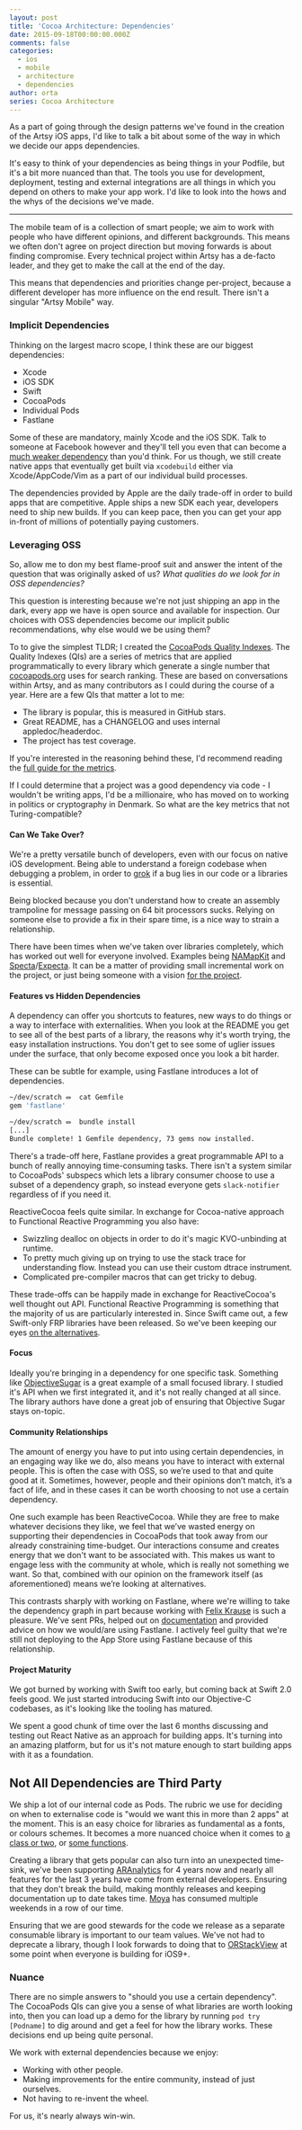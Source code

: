 ```yaml
---
layout: post
title: 'Cocoa Architecture: Dependencies'
date: 2015-09-18T00:00:00.000Z
comments: false
categories:
  - ios
  - mobile
  - architecture
  - dependencies
author: orta
series: Cocoa Architecture
---
```


As a part of going through the design patterns we've found in the creation of the Artsy iOS apps, I'd like to talk a bit about some of
the way in which we decide our apps dependencies.

It's easy to think of your dependencies as being things in your Podfile, but it's a bit more nuanced than that. The tools you use for development, deployment, testing and external integrations are all things in which you depend on others to make your app work. I'd like to look into the hows and the whys of the decisions we've made.

<!-- more -->
--------------------------------------------------------------------------------

The mobile team of is a collection of smart people; we aim to work with people who have different opinions, and different backgrounds. This means we often don't agree on project direction but moving forwards is about finding compromise. Every technical project within Artsy has a de-facto leader, and they get to make the call at the end of the day.

This means that dependencies and priorities change per-project, because a different developer has more influence on the end result. There isn't a singular "Artsy Mobile" way.

### Implicit Dependencies

Thinking on the largest macro scope, I think these are our biggest dependencies:

* Xcode
* iOS SDK
* Swift
* CocoaPods
* Individual Pods
* Fastlane

Some of these are mandatory, mainly Xcode and the iOS SDK. Talk to someone at Facebook however and they'll tell you even that can become a [much weaker dependency](http://facebook.github.io/react-native/) than you'd think. For us though, we still create native apps that eventually get built via `xcodebuild` either via Xcode/AppCode/Vim as a part of our individual build processes.

The dependencies provided by Apple are the daily trade-off in order to build apps that are competitive. Apple ships a new SDK each year, developers need to ship new builds. If you can keep pace, then you can get your app in-front of millions of potentially paying customers.

### Leveraging OSS

So, allow me to don my best flame-proof suit and answer the intent of the question that was originally asked of us? _What qualities do we look for in OSS dependencies?_

This question is interesting because we're not just shipping an app in the dark, every app we have is open source and available for inspection. Our choices with OSS dependencies become our implicit public recommendations, why else would we be using them?

To to give the simplest TLDR; I created the [CocoaPods Quality Indexes](https://guides.cocoapods.org/making/quality-indexes). The Quality Indexes (QIs) are a series of metrics that are applied programmatically to every library which generate a single number that [cocoapods.org](http://cocoapods.org) uses for search ranking. These are based on conversations within Artsy, and as many contributors as I could during the course of a year. Here are a few QIs that matter a lot to me:

* The library is popular, this is measured in GitHub stars.
* Great README, has a CHANGELOG and uses internal appledoc/headerdoc.
* The project has test coverage.

If you're interested in the reasoning behind these, I'd recommend reading the [full guide for the metrics](https://guides.cocoapods.org/making/quality-indexes).

If I could determine that a project was a good dependency via code - I wouldn't be writing apps, I'd be a millionaire, who has moved on to working in politics or cryptography in Denmark. So what are the key metrics that not Turing-compatible?

#### Can We Take Over?

We're a pretty versatile bunch of developers, even with our focus on native iOS development. Being able to understand a foreign codebase when debugging a problem, in order to [grok](http://dictionary.reference.com/browse/grok) if a bug lies in our code or a libraries is essential.

Being blocked because you don't understand how to create an assembly trampoline for message passing on 64 bit processors sucks. Relying on someone else to provide a fix in their spare time, is a nice way to strain a relationship.

There have been times when we've taken over libraries completely, which has worked out well for everyone involved. Examples being [NAMapKit](https://cocoapods.org/pods/NAMapKit) and [Specta](https://cocoapods.org/pods/Specta)/[Expecta](https://cocoapods.org/pods/Expecta). It can be a matter of providing small incremental work on the project, or just being someone with a vision [for the project](http://orta.io/rebase/oss-management/).

#### Features vs Hidden Dependencies

A dependency can offer you shortcuts to features, new ways to do things or a way to interface with externalities. When you look at the README you get to see all of the best parts of a library, the reasons why it's worth trying, the easy installation instructions. You don't get to see some of uglier issues under the surface, that only become exposed once you look a bit harder.

These can be subtle for example, using Fastlane introduces a lot of dependencies.

``` sh
~/dev/scratch ⏛  cat Gemfile
gem 'fastlane'

~/dev/scratch ⏛  bundle install
[...]
Bundle complete! 1 Gemfile dependency, 73 gems now installed.
```

There's a trade-off here, Fastlane provides a great programmable API to a bunch of really annoying time-consuming tasks. There isn't a system similar to CocoaPods' subspecs which lets a library consumer choose to use a subset of a dependency graph, so instead everyone gets `slack-notifier` regardless of if you need it.

ReactiveCocoa feels quite similar. In exchange for Cocoa-native approach to Functional Reactive Programming you also have:

* Swizzling dealloc on objects in order to do it's magic KVO-unbinding at runtime.
* To pretty much giving up on trying to use the stack trace for understanding flow. Instead you can use their custom dtrace instrument.
* Complicated pre-compiler macros that can get tricky to debug.

These trade-offs can be happily made in exchange for ReactiveCocoa's well thought out API. Functional Reactive Programming is something that the majority of us are particularly interested in. Since Swift came out, a few Swift-only FRP libraries have been released. So we've been keeping our eyes [on the alternatives](https://cocoapods.org/?q=summary%3Areactive).

#### Focus

Ideally you're bringing in a dependency for one specific task. Something like [ObjectiveSugar](https://cocoapods.org/pods/ObjectiveSugar) is a great example of a small focused library. I studied it's API when we first integrated it, and it's not really changed at all since. The library authors have done a great job of ensuring that Objective Sugar stays on-topic.

#### Community Relationships

The amount of energy you have to put into using certain dependencies, in an engaging way like we do, also means you have to interact with external people. This is often the case with OSS, so we’re used to that and quite good at it. Sometimes, however, people and their opinions don’t match, it’s a fact of life, and in these cases it can be worth choosing to not use a certain dependency.

One such example has been ReactiveCocoa. While they are free to make whatever decisions they like, we feel that we’ve wasted energy on supporting their dependencies in CocoaPods that took away from our already constraining time-budget. Our interactions consume and creates energy that we don't want to be associated with. This makes us want to engage less with the community at whole, which is really not something we want. So that, combined with our opinion on the framework itself (as aforementioned) means we’re looking at alternatives.

This contrasts sharply with working on Fastlane, where we're willing to take the dependency graph in part because working with [Felix Krause](https://krausefx.com) is such a pleasure. We've sent PRs,  helped out on [documentation](https://github.com/KrauseFx/fastlane/pull/173) and provided advice on how we would/are using Fastlane. I actively feel guilty that we're still not deploying to the App Store using Fastlane because of this relationship.

#### Project Maturity

We got burned by working with Swift too early, but coming back at Swift 2.0 feels good. We just started introducing Swift into our Objective-C codebases, as it's looking like the tooling has matured.

We spent a good chunk of time over the last 6 months discussing and testing out React Native as an approach for building apps. It's turning into an amazing platform, but for us it's not mature enough to start building apps with it as a foundation.

## Not All Dependencies are Third Party

We ship a lot of our internal code as Pods. The rubric we use for deciding on when to externalise code is "would we want this in more than 2 apps" at the moment. This is an easy choice for libraries as fundamental as a fonts, or colours schemes. It becomes a more nuanced choice when it comes to [a class or two](https://github.com/ashfurrow/Forgeries), or [some functions](https://github.com/orta/ar_dispatch).

Creating a library that gets popular can also turn into an unexpected time-sink, we've been supporting [ARAnalytics](https://cocoapods.org/pods/ARAnalytics) for 4 years now and nearly all features for the last 3 years have come from external developers. Ensuring that they don't break the build, making monthly releases and keeping documentation up to date takes time. [Moya](https://cocoapods.org/pods/Moya) has consumed multiple weekends in a row of our time.

Ensuring that we are good stewards for the code we release as a separate consumable library is important to our team values. We've not had to deprecate a library, though I look forwards to doing that to [ORStackView](https://cocoapods.org/pods/ORStackView) at some point when everyone is building for iOS9+.

### Nuance

There are no simple answers to "should you use a certain dependency". The CocoaPods QIs can give you a sense of what libraries are worth looking into, then you can load up a demo for the library by running `pod try [Podname]` to dig around and get a feel for how the library works. These decisions end up being quite personal.

We work with external dependencies because we enjoy:

* Working with other people.
* Making improvements for the entire community, instead of just ourselves.
* Not having to re-invent the wheel.

For us, it's nearly always win-win.
